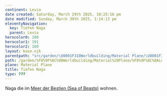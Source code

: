 ```yaml
---
continent: Levia
date created: Saturday, March 29th 2025, 10:25:16 pm
date modified: Sunday, March 30th 2025, 1:14:13 pm
eleventyNavigation:
  key: Tiefen Naga
  parent: Levia
herocolor0: 180
herocolor1: 191
herocolor2: 180
layout: base.njk
parentpath: "src/garden/\U0001F310Worldbuilding/Material Plane/\U0001F30ALevia/Levia.md"
path: /garden/%F0%9F%8C%90Worldbuilding/Material%20Plane/%F0%9F%8C%8ALevia/Factions/Tiefen%20Naga/
plane: Material Plane
title: Tiefen Naga
type: ???
---
```


Naga die im [Meer der Bestien (Sea of Beasts)](/garden/%F0%9F%8C%90Worldbuilding/Material%20Plane/%F0%9F%8C%8ALevia/Regions/Meer%20der%20Bestien%20%28Sea%20of%20Beasts%29) wohnen.